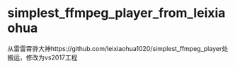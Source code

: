 # simplest_ffmpeg_player_from_leixiaohua
从雷雷霄骅大神https://github.com/leixiaohua1020/simplest_ffmpeg_player处搬运，修改为vs2017工程
